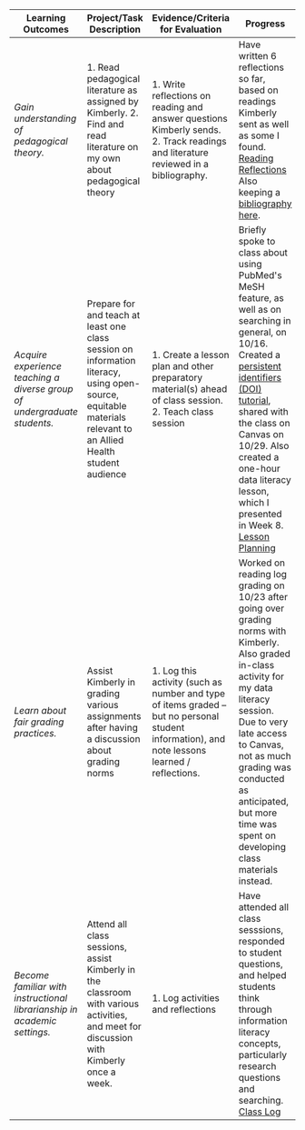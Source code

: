 | **Learning Outcomes** | **Project/Task Description** | **Evidence/Criteria for Evaluation** | **Progress** |
| --- | --- | --- | --- |
| *Gain understanding of pedagogical theory.* | 1. Read pedagogical literature as assigned by Kimberly. 2. Find and read literature on my own about pedagogical theory | 1. Write reflections on reading and answer questions Kimberly sends. 2. Track readings and literature reviewed in a bibliography. | Have written 6 reflections so far, based on readings Kimberly sent as well as some I found. [Reading Reflections](https://github.com/kthrog/DFW-TA/blob/master/pedagogicalLiterature/readingReflections.md) Also keeping a [bibliography here](https://github.com/kthrog/DFW-TA/blob/master/pedagogicalLiterature/bibliography.md). |
| *Acquire experience teaching a diverse group of undergraduate students.* | Prepare for and teach at least one class session on information literacy, using open-source, equitable materials relevant to an Allied Health student audience | 1. Create a lesson plan and other preparatory material(s) ahead of class session. 2. Teach class session | Briefly spoke to class about using PubMed's MeSH feature, as well as on searching in general, on 10/16. Created a [persistent identifiers (DOI) tutorial](https://github.com/kthrog/DFW-TA/blob/master/classSession/PersistentIdentifiers.pdf), shared with the class on Canvas on 10/29. Also created a one-hour data literacy lesson, which I presented in Week 8. [Lesson Planning](https://github.com/kthrog/DFW-TA/tree/master/classSession) |
| *Learn about fair grading practices.* | Assist Kimberly in grading various assignments after having a discussion about grading norms | 1. Log this activity (such as number and type of items graded – but no personal student information), and note lessons learned / reflections. | Worked on reading log grading on 10/23 after going over grading norms with Kimberly. Also graded in-class activity for my data literacy session. Due to very late access to Canvas, not as much grading was conducted as anticipated, but more time was spent on developing class materials instead. | 
| *Become familiar with instructional librarianship in academic settings.* | Attend all class sessions, assist Kimberly in the classroom with various activities, and meet for discussion with Kimberly once a week. | 1. Log activities and reflections | Have attended all class sesssions, responded to student questions, and helped students think through information literacy concepts, particularly research questions and searching. [Class Log](https://github.com/kthrog/DFW-TA/blob/master/logs/classLog.md) | 

